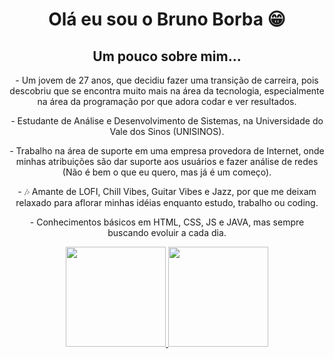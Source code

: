 <div align = center>
<h1> Olá eu sou o Bruno Borba 😁 </h1>
<h2> Um pouco sobre mim... </h2>
<p> - Um jovem de 27 anos, que decidiu fazer uma transição de carreira, pois descobriu que se encontra muito mais na área da tecnologia, especialmente na área da programação por que adora codar e ver resultados.
<p> - Estudante de Análise e Desenvolvimento de Sistemas, na Universidade do Vale dos Sinos (UNISINOS).
<p> - Trabalho na área de suporte em uma empresa provedora de Internet, onde minhas atribuições são dar suporte aos usuários e fazer análise de redes (Não é bem o que eu quero, mas já é um começo).
<p> - 🎶 Amante de LOFI, Chill Vibes, Guitar Vibes e Jazz, por que me deixam relaxado para aflorar minhas idéias enquanto estudo, trabalho ou coding.
<p> - Conhecimentos básicos em HTML, CSS, JS e JAVA, mas sempre buscando evoluir a cada dia.
</div>

<div align = center>
  <a href="https://github.com/BorbaBruno">
  <img height="160em" src="https://github-readme-stats.vercel.app/api?username=borbabruno&show_icons=true&theme=dark&include_all_commits=true&count_private=true"/>
  <img height="160em" src="https://github-readme-stats.vercel.app/api/top-langs/?username=borbabruno&layout=compact&langs_count=7&theme=dark"/>
<div>
